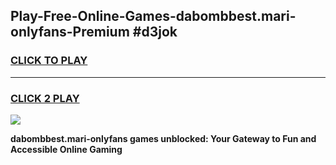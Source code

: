 
## Play-Free-Online-Games-dabombbest.mari-onlyfans-Premium #d3jok
<h3>
<a href="https://premium.freeplayer.one?title=dabombbest.mari-onlyfans&ref=8M">CLICK TO PLAY</a></h3>
<hr>

<h3>
<a href="https://premium.freeplayer.one?title=dabombbest.mari-onlyfans&ref=8M">CLICK 2 PLAY</a>
  
</h3>

<a href="https://premium.freeplayer.one?title=dabombbest.mari-onlyfans&ref=8M"><img src="https://clearcache.store/games.png"></a>


**dabombbest.mari-onlyfans games unblocked: Your Gateway to Fun and Accessible Online Gaming**
